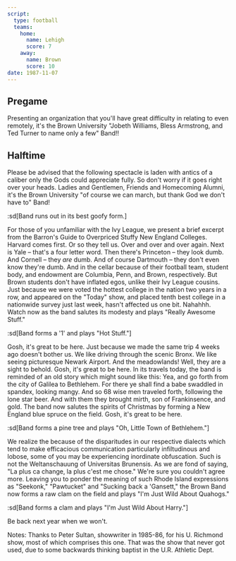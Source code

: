 ```yaml
---
script:
  type: football
  teams:
    home:
      name: Lehigh
      score: 7
    away:
      name: Brown
      score: 10
date: 1987-11-07
---
```


## Pregame

Presenting an organization that you'll have great difficulty in relating to even remotely, it's the Brown University "Jobeth Williams, Bless Armstrong, and Ted Turner to name only a few" Band!!

## Halftime

Please be advised that the following spectacle is laden with antics of a caliber only the Gods could appreciate fully. So don't worry if it goes right over your heads. Ladies and Gentlemen, Friends and Homecoming Alumni, it's the Brown University "of course we can march, but thank God we don't have to" Band!

:sd[Band runs out in its best goofy form.]

For those of you unfamiliar with the Ivy League, we present a brief excerpt from the Barron's Guide to Overpriced Stuffy New England Colleges. Harvard comes first. Or so they tell us. Over and over and over again. Next is Yale – that's a four letter word. Then there's Princeton – they look dumb. And Cornell – they _are_ dumb. And of course Dartmouth – they don't even know they're dumb. And in the cellar because of their football team, student body, and endowment are Columbia, Penn, and Brown, respectively. But Brown students don't have inflated egos, unlike their Ivy League cousins. Just because we were voted the hottest college in the nation two years in a row, and appeared on the "Today" show, and placed tenth best college in a nationwide survey just last week, hasn't affected us one bit. Nahahhh. Watch now as the band salutes its modesty and plays "Really Awesome Stuff."

:sd[Band forms a '1' and plays "Hot Stuff."]

Gosh, it's great to be here. Just because we made the same trip 4 weeks ago doesn't bother us. We like driving through the scenic Bronx. We like seeing picturesque Newark Airport. And the meadowlands! Well, they are a sight to behold. Gosh, it's great to be here. In its travels today, the band is reminded of an old story which might sound like this: Yea, and go forth from the city of Galilea to Bethlehem. For there ye shall find a babe swaddled in spandex, looking mangy. And so 68 wise men traveled forth, following the lone star beer. And with them they brought mirth, son of Frankinsence, and gold. The band now salutes the spirits of Christmas by forming a New England blue spruce on the field. Gosh, it's great to be here.

:sd[Band forms a pine tree and plays "Oh, Little Town of Bethlehem."]

We realize the because of the disparitudes in our respective dialects which tend to make efficacious communication particularly infiltudinous and lobose, some of you may be experiencing inordinate obfuscation. Such is not the Weltanschauung of Universitas Brunensis. As we are fond of saying, "La plus ca change, la plus c'est me chose." We're sure you couldn't agree more. Leaving you to ponder the meaning of such Rhode Island expressions as "Seekonk," "Pawtucket" and "Sucking back a 'Gansett," the Brown Band now forms a raw clam on the field and plays "I'm Just Wild About Quahogs."

:sd[Band forms a clam and plays "I'm Just Wild About Harry."]

Be back next year when we won't.

Notes: Thanks to Peter Sultan, showwriter in 1985-86, for his U. Richmond show, most of which comprises this one. That was the show that never got used, due to some backwards thinking baptist in the U.R. Athletic Dept.
